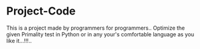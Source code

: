 # Project-Code 
This is a project made by programmers for programmers..
Optimize the given Primality test in Python or in any your's comfortable language as you like it...!!!..

